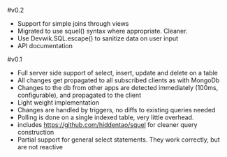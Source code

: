 #v0.2
* Support for simple joins through views
* Migrated to use squel() syntax where appropriate. Cleaner.
* Use Devwik.SQL.escape() to sanitize data on user input
* API documentation

#v0.1
* Full server side support of select, insert, update and delete on a table
* All changes get propagated to all subscribed clients as with MongoDb
* Changes to the db from other apps are detected immediately (100ms, configurable), and propagated to the client
* Light weight implementation
 * Changes are handled by triggers, no diffs to existing queries needed
 * Polling is done on a single indexed table, very little overhead.
* includes https://github.com/hiddentao/squel for cleaner query construction
* Partial support for general select statements. They work correctly, but are not reactive

